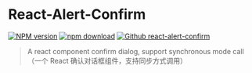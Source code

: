 # React-Alert-Confirm

[![NPM version][npm-image]][npm-url] [![npm download][download-image]][download-url] [![Github react-alert-confirm][github-image]][github-url]

[npm-image]: https://badgen.net/npm/v/react-alert-confirm?style=flat-square
[npm-url]: https://npmjs.org/package/react-alert-confirm
[download-image]: https://badgen.net/npm/dm/react-alert-confirm?style=flat-square
[download-url]: https://npmjs.org/package/react-alert-confirm
[github-image]: https://badgen.net/badge/icon/react-alert-confirm?icon=github&label=Github&style=flat-square
[github-url]: https://github.com/jaceyi/react-alert-confirm

> A react component confirm dialog, support synchronous mode call（一个 React 确认对话框组件，支持同步方式调用）
